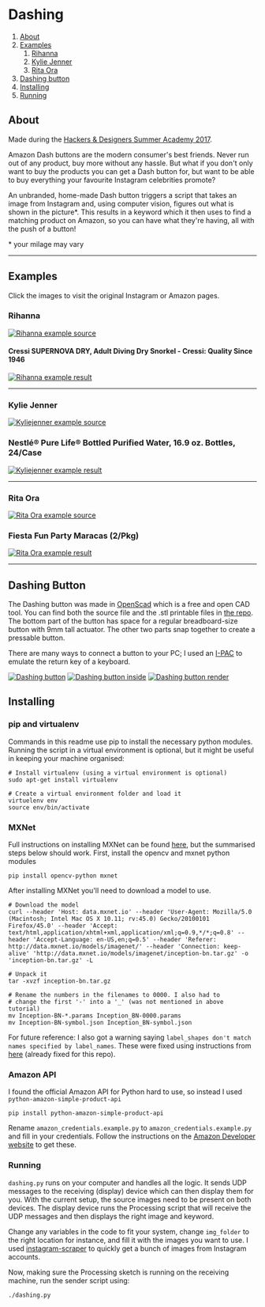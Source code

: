 # Dashing #

1. [About](#about)
2. [Examples](#examples)
    1. [Rihanna](#rihanna)
    2. [Kylie Jenner](#kylie-jenner)
    3. [Rita Ora](#rita-ora)
3. [Dashing button](#dashing-button)
4. [Installing](#installing)
5. [Running](#running)

## About ##
Made during the [Hackers & Designers Summer Academy 2017](https://hackersanddesigners.nl/s/Summer_Academy_2017).

Amazon Dash buttons are the modern consumer's best friends. Never run out of any product, buy more without any hassle. But what if you don't only want to buy the products you can get a Dash button for, but want to be able to buy everything your favourite Instagram celebrities promote?

An unbranded, home-made Dash button triggers a script that takes an image from Instagram and, using computer vision, figures out what is shown in the picture*. This results in a keyword which it then uses to find a matching product on Amazon, so you can have what they're having, all with the push of a button!

\* your milage may vary

___

## Examples ##
Click the images to visit the original Instagram or Amazon pages.

### Rihanna ###

[![Rihanna example source](https://raw.githubusercontent.com/javl/dashing/master/img/results/rihanna_source_descr.png?raw=true)](https://www.instagram.com/p/BXBVgyplxTB/?taken-by=badgalriri)

#### Cressi SUPERNOVA DRY, Adult Diving Dry Snorkel - Cressi: Quality Since 1946  ####

[![Rihanna example result](https://raw.githubusercontent.com/javl/dashing/master/img/results/rihanna_result.png?raw=true)](https://www.amazon.com/Cressi-Supernova-Dry-black-red/dp/B00AQRBO16/ref=sr_1_1?ie=UTF8&qid=1501922519&sr=8-1&keywords=B00AQRBO16)

___

### Kylie Jenner ###
[![Kyliejenner example source](https://github.com/javl/dashing/blob/master/img/results/kyliejenner_source_descr.png?raw=true)](https://www.instagram.com/p/BW8Llwjl6ml/?taken-by=kyliejenner)

### Nestlé® Pure Life® Bottled Purified Water, 16.9 oz. Bottles, 24/Case  ###
[![Kyliejenner example result](https://raw.githubusercontent.com/javl/dashing/master/img/results/kyliejenner_result.png?raw=true)](https://www.amazon.com/Nestl%C3%A9-Life-Bottled-Purified-Bottles/dp/B00LLKWVL4/ref=sr_1_1?ie=UTF8&qid=1501922824&sr=8-1&keywords=B00LLKWVL4)

___

### Rita Ora ###
[![Rita Ora example source](https://raw.githubusercontent.com/javl/dashing/master/img/results/ritaora_source_descr.png?raw=true)](https://www.instagram.com/p/BXNxVqMnb1l/?taken-by=ritaora)

###  Fiesta Fun Party Maracas (2/Pkg) ###
[![Rita Ora example result](https://raw.githubusercontent.com/javl/dashing/master/img/results/ritaora_result.png?raw=true)](https://www.amazon.com/Fiesta-Fun-Party-Maracas-Pkg/dp/B000R4OHCG/ref=sr_1_1?ie=UTF8&qid=1501923376&sr=8-1&keywords=B000R4OHCG)

___

## Dashing Button ##
The Dashing button was made in [OpenScad](http://www.openscad.org/) which is a free and open CAD tool. You can find both the source file and the .stl printable files in [the repo](https://github.com/javl/dashing/tree/master/dash_3d_model). The bottom part of the button has space for a regular breadboard-size button with 9mm tall actuator. The other two parts snap together to create a pressable button.

There are many ways to connect a button to your PC; I used an [I-PAC](https://www.ultimarc.com/ipac1.html) to emulate the return key of a keyboard. 

[![Dashing button](https://github.com/javl/dashing/blob/master/img/dashing_button.jpeg?raw=true)](https://github.com/javl/dashing/blob/master/img/dashing_button.jpeg?raw=true)
[![Dashing button inside](https://github.com/javl/dashing/blob/master/img/dashing_button_inside.jpeg?raw=true)](https://github.com/javl/dashing/blob/master/img/dashing_button_inside.jpeg?raw=true)
[![Dashing button render](https://github.com/javl/dashing/blob/master/img/dashing_button_render.png?raw=true)](https://github.com/javl/dashing/blob/master/img/dashing_button_render.png?raw=true)


## Installing ##

### pip and virtualenv ###
Commands in this readme use pip to install the necessary python modules.  
Running the script in a virtual environment is optional, but it might be useful in keeping your machine organised:

    # Install virtualenv (using a virtual environment is optional)
    sudo apt-get install virtualenv

    # Create a virtual environment folder and load it
    virtuelenv env
    source env/bin/activate

### MXNet ###
Full instructions on installing MXNet can be found [here](http://mxnet.io/tutorials/embedded/wine_detector.html), but the summarised steps below should work. First, install the opencv and mxnet python modules

    pip install opencv-python mxnet

After installing MXNet you'll need to download a model to use.

    # Download the model
    curl --header 'Host: data.mxnet.io' --header 'User-Agent: Mozilla/5.0 (Macintosh; Intel Mac OS X 10.11; rv:45.0) Gecko/20100101 Firefox/45.0' --header 'Accept: text/html,application/xhtml+xml,application/xml;q=0.9,*/*;q=0.8' --header 'Accept-Language: en-US,en;q=0.5' --header 'Referer: http://data.mxnet.io/models/imagenet/' --header 'Connection: keep-alive' 'http://data.mxnet.io/models/imagenet/inception-bn.tar.gz' -o 'inception-bn.tar.gz' -L

    # Unpack it
    tar -xvzf inception-bn.tar.gz

    # Rename the numbers in the filenames to 0000. I also had to
    # change the first '-' into a '_' (was not mentioned in above tutorial)
    mv Inception-BN-*.params Inception_BN-0000.params
    mv Inception-BN-symbol.json Inception_BN-symbol.json

For future reference: I also got a warning saying `label_shapes don't match names specified by label_names`. These were fixed using instructions from [here](https://stackoverflow.com/questions/44947104/mxnet-label-shapes-dont-match-names-specified-by-label-names) (already fixed for this repo).

    

### Amazon API ###
I found the official Amazon API for Python hard to use, so instead I used `python-amazon-simple-product-api`

    pip install python-amazon-simple-product-api

Rename `amazon_credentials.example.py` to `amazon_credentials.example.py` and fill in your credentials.
Follow the instructions on the [Amazon Developer website](https://developer.amazon.com/) to get these.


### Running ###
`dashing.py` runs on your computer and handles all the logic. It sends UDP messages to the receiving (display) device which can then display them for you. With the current setup, the source images need to be present on both devices.
The display device runs the Processing script that will receive the UDP messages and then displays the right image and keyword.

Change any variables in the code to fit your system, change `img_folder` to the right location for instance, and fill it with the images you want to use. I used [instagram-scraper](https://github.com/rarcega/instagram-scraper) to quickly get a bunch of images from Instagram accounts.

Now, making sure the Processing sketch is running on the receiving machine, run the sender script using:

    ./dashing.py
